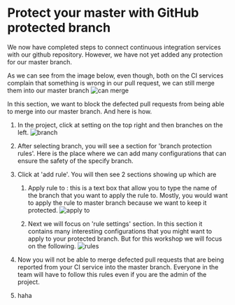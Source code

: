 # Protect your master with GitHub protected branch
We now have completed steps to connect continuous integration services with our github repository.
However, we have not yet added any protection for our master branch.

As we can see from the image below, even though, both on the CI services complain that something is wrong in our pull request, we can still merge them into our master branch
![can merge](https://user-images.githubusercontent.com/11821799/45927907-2e0ce800-bf65-11e8-92a6-743264cf17f6.png)

In this section, we want to block the defected pull requests from being able to merge into our master branch. And here is how.

1. In the project, click at setting on the top right and then branches on the left.
![branch](https://user-images.githubusercontent.com/11821799/45927965-26017800-bf66-11e8-9a10-241e39ec0be4.png)

2. After selecting branch, you will see a section for 'branch protection rules'. Here is the place where we can add many configurations that can ensure the safety of the specify branch.

3. Click at 'add rule'. You will then see 2 sections showing up which are

    1. Apply rule to : this is a text box that allow you to type the name of the branch that you want to apply the rule to. Mostly, you would want to apply the rule to master branch because we want to keep it protected.
    ![apply to](https://user-images.githubusercontent.com/11821799/45928196-d15ffc00-bf69-11e8-8f1d-610faf6c775d.png)

    2. Next we will focus on 'rule settings' section. In this section it contains many interesting configurations that you might want to apply to your protected branch. But for this workshop we will focus on the following.
    ![rules](https://user-images.githubusercontent.com/11821799/45928246-c8bbf580-bf6a-11e8-8b43-f97f7e873990.png)

4. Now you will not be able to merge defected pull requests that are being reported from your CI service into the master branch. Everyone in the team will have to follow this rules even if you are the admin of the project.

5. haha